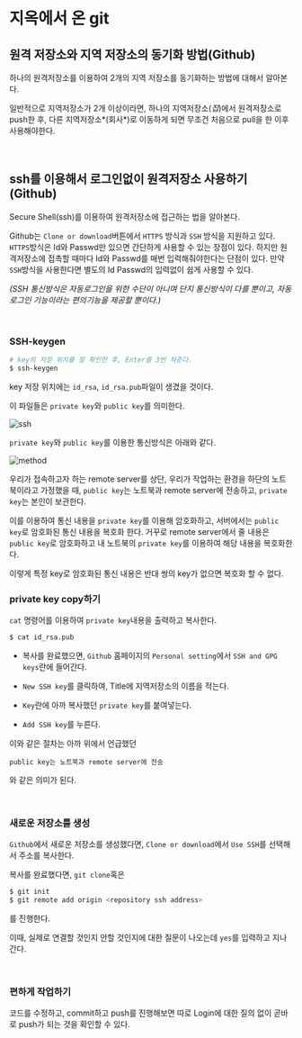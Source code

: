 # 지옥에서 온 git



## 원격 저장소와 지역 저장소의 동기화 방법(Github)



하나의 원격저장소를 이용하여 2개의 지역 저장소를 동기화하는 방법에 대해서 알아본다.



일반적으로 지역저장소가 2개 이상이라면, 하나의 지역저장소(*집*)에서 원격저장소로 push한 후, 다른 지역저장소*(회사*)로 이동하게 되면 무조건 처음으로 pull을 한 이후 사용해야한다.

​      

## ssh를 이용해서 로그인없이 원격저장소 사용하기(Github)

Secure Shell(ssh)를 이용하여 원격저장소에 접근하는 법을 알아본다. 



Github는 `Clone or download`버튼에서 `HTTPS` 방식과 `SSH` 방식을 지원하고 있다. `HTTPS`방식은 Id와 Passwd만 있으면 간단하게 사용할 수 있는 장점이 있다. 하지만 원격저장소에 접촉할 때마다 Id와 Passwd를 매번 입력해줘야한다는 단점이 있다. 만약 `SSH`방식을 사용한다면 별도의 Id Passwd의 입력없이 쉽게 사용할 수 있다.

*(SSH 통신방식은 자동로그인을 위한 수단이 아니며 단지 통신방식이 다를 뿐이고, 자동 로그인 기능이라는 편의기능을 제공할 뿐이다.)* 

​    

### SSH-keygen

```bash
# key의 저장 위치를 잘 확인한 후, Enter를 3번 쳐준다.
$ ssh-keygen
```

key 저장 위치에는 `id_rsa`, `id_rsa.pub`파일이 생겼을 것이다.

이 파일들은 `private key`와 `public key`를 의미한다.



![ssh](https://user-images.githubusercontent.com/13328380/50394840-93aa8380-07a3-11e9-9b14-15d6316bf887.PNG)



`private key`와 `public key`를 이용한 통신방식은 아래와 같다.



![method](https://user-images.githubusercontent.com/13328380/50394864-bfc60480-07a3-11e9-9529-57a582db3fb1.PNG)



우리가 접속하고자 하는 remote server를 상단, 우리가 작업하는 환경을 하단의 노트북이라고 가정했을 때, `public key`는 노트북과 remote server에 전송하고, `private key`는 본인이 보관한다. 



이를 이용하여 통신 내용을 `private key`를 이용해 암호화하고, 서버에서는 `public key`로 암호화된 통신 내용을 복호화 한다. 거꾸로 remote server에서 줄 내용은 `public key`로 암호화하고 내 노트북의 `private key`를 이용하여 해당 내용을 복호화한다. 



이렇게 특정 key로 암호화된 통신 내용은 반대 쌍의 key가 없으면 복호화 할 수 없다.



### private key copy하기

`cat` 명령어를 이용하여 `private key`내용을 출력하고 복사한다.

```bash
$ cat id_rsa.pub
```



- 복사를 완료했으면, `Github` 홈페이지의 `Personal setting`에서 `SSH and GPG keys`란에 들어간다.

-  `New SSH key`를 클릭하여, Title에 지역저장소의 이름을 적는다.

- `Key`란에 아까 복사했던 `private key`를 붙여넣는다.

- `Add SSH key`를 누른다.



이와 같은 절차는 아까 위에서 언급했던 

```
public key는 노트북과 remote server에 전송
```

와 같은 의미가 된다.

​    

### 새로운 저장소를 생성

`Github`에서 새로운 저장소를 생성했다면, `Clone or download`에서 `Use SSH`를 선택해서 주소를 복사한다.



복사를 완료했다면, `git clone`혹은 

```bash
$ git init
$ git remote add origin <repository ssh address>
```

를 진행한다.



이때, 실제로 연결할 것인지 안할 것인지에 대한 질문이 나오는데 `yes`를 입력하고 지나간다.

​    

### 편하게 작업하기

코드를 수정하고, commit하고 push를 진행해보면 따로 Login에 대한 질의 없이 곧바로 push가 되는 것을 확인할 수 있다.

